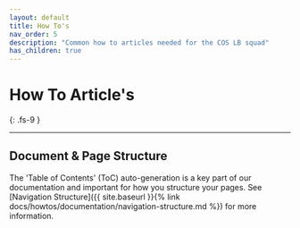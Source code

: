 ```yaml
---
layout: default
title: How To's
nav_order: 5
description: "Common how to articles needed for the COS LB squad"
has_children: true
---
```


# How To Article's
{: .fs-9 }

---

## Document & Page Structure

The 'Table of Contents' (ToC) auto-generation is a key part of our documentation and important for how you structure your pages. See [Navigation Structure]({{ site.baseurl }}{% link docs/howtos/documentation/navigation-structure.md %}) for more information.
